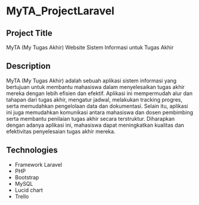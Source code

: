 # MyTA_ProjectLaravel

## Project Title
MyTA (My Tugas Akhir)
Website Sistem Informasi untuk Tugas Akhir

## Description
MyTA (My Tugas Akhir) adalah sebuah aplikasi sistem informasi yang bertujuan untuk membantu mahasiswa dalam menyelesaikan tugas akhir mereka dengan lebih efisien dan efektif. Aplikasi ini mempermudah alur dan tahapan dari tugas akhir, mengatur jadwal, melakukan tracking progres, serta memudahkan pengelolaan data dan dokumentasi. Selain itu, aplikasi ini juga memudahkan komunikasi antara mahasiswa dan dosen pembimbing serta membantu penilaian tugas akhir secara terstruktur. Diharapkan dengan adanya aplikasi ini, mahasiswa dapat meningkatkan kualitas dan efektivitas penyelesaian tugas akhir mereka.

## Technologies
- Framework Laravel
- PHP
- Bootstrap
- MySQL
- Lucid chart
- Trello
